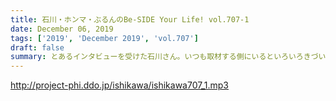 ```yaml
---
title: 石川・ホンマ・ぶるんのBe-SIDE Your Life! vol.707-1
date: December 06, 2019
tags: ['2019', 'December 2019', 'vol.707']
draft: false
summary: とあるインタビューを受けた石川さん。いつも取材する側にいるといろいろきづいちゃうんですよね。MIURA
---
```


http://project-phi.ddo.jp/ishikawa/ishikawa707_1.mp3
